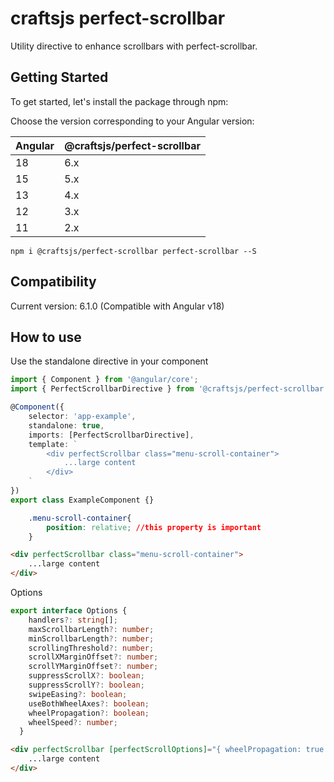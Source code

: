 # craftsjs perfect-scrollbar
Utility directive to enhance scrollbars with perfect-scrollbar.

## Getting Started
To get started, let's install the package through npm:

Choose the version corresponding to your Angular version:

 Angular     | @craftsjs/perfect-scrollbar
 ----------- | -------------------
 18          | 6.x
 15          | 5.x
 13          | 4.x
 12          | 3.x
 11          | 2.x

```
npm i @craftsjs/perfect-scrollbar perfect-scrollbar --S
```

## Compatibility

Current version: 6.1.0 (Compatible with Angular v18)

## How to use

Use the standalone directive in your component

```ts
import { Component } from '@angular/core';
import { PerfectScrollbarDirective } from '@craftsjs/perfect-scrollbar';

@Component({
    selector: 'app-example',
    standalone: true,
    imports: [PerfectScrollbarDirective],
    template: `
        <div perfectScrollbar class="menu-scroll-container">
            ...large content
        </div>
    `
})
export class ExampleComponent {}
```

```css
    .menu-scroll-container{
        position: relative; //this property is important
    }
```
```html
<div perfectScrollbar class="menu-scroll-container">
    ...large content
</div>
```

Options
```ts
export interface Options {
    handlers?: string[];
    maxScrollbarLength?: number;
    minScrollbarLength?: number;
    scrollingThreshold?: number;
    scrollXMarginOffset?: number;
    scrollYMarginOffset?: number;
    suppressScrollX?: boolean;
    suppressScrollY?: boolean;
    swipeEasing?: boolean;
    useBothWheelAxes?: boolean;
    wheelPropagation?: boolean;
    wheelSpeed?: number;
  }
```

```html
<div perfectScrollbar [perfectScrollOptions]="{ wheelPropagation: true }" class="menu-scroll-container">
    ...large content
</div>
```
